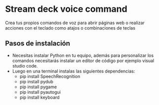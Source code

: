 # Stream deck voice command
Crea tus propios comandos de voz para abrir páginas web o realizar acciones con el teclado como atajos o combinaciones de teclas

## Pasos de instalación
- Necesitas instalar Python en tu equipo, además para personalizar los comandos necesitarás instalar un editor de código
  por ejemplo visual studio code.
- Luego en una terminal instalas las siguientes dependencias:
  - pip install SpeechRecognition
  - pip install pydub
  - pip install pygame 
  - pip install pyautogui
  - pip install keyboard
